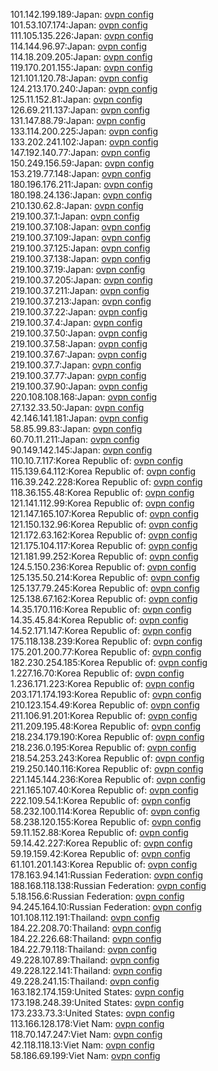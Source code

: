 101.142.199.189:Japan: [ovpn config](vpn/101_142_199_189.ovpn)  
101.53.107.174:Japan: [ovpn config](vpn/101_53_107_174.ovpn)  
111.105.135.226:Japan: [ovpn config](vpn/111_105_135_226.ovpn)  
114.144.96.97:Japan: [ovpn config](vpn/114_144_96_97.ovpn)  
114.18.209.205:Japan: [ovpn config](vpn/114_18_209_205.ovpn)  
119.170.201.155:Japan: [ovpn config](vpn/119_170_201_155.ovpn)  
121.101.120.78:Japan: [ovpn config](vpn/121_101_120_78.ovpn)  
124.213.170.240:Japan: [ovpn config](vpn/124_213_170_240.ovpn)  
125.11.152.81:Japan: [ovpn config](vpn/125_11_152_81.ovpn)  
126.69.211.137:Japan: [ovpn config](vpn/126_69_211_137.ovpn)  
131.147.88.79:Japan: [ovpn config](vpn/131_147_88_79.ovpn)  
133.114.200.225:Japan: [ovpn config](vpn/133_114_200_225.ovpn)  
133.202.241.102:Japan: [ovpn config](vpn/133_202_241_102.ovpn)  
147.192.140.77:Japan: [ovpn config](vpn/147_192_140_77.ovpn)  
150.249.156.59:Japan: [ovpn config](vpn/150_249_156_59.ovpn)  
153.219.77.148:Japan: [ovpn config](vpn/153_219_77_148.ovpn)  
180.196.176.211:Japan: [ovpn config](vpn/180_196_176_211.ovpn)  
180.198.24.136:Japan: [ovpn config](vpn/180_198_24_136.ovpn)  
210.130.62.8:Japan: [ovpn config](vpn/210_130_62_8.ovpn)  
219.100.37.1:Japan: [ovpn config](vpn/219_100_37_1.ovpn)  
219.100.37.108:Japan: [ovpn config](vpn/219_100_37_108.ovpn)  
219.100.37.109:Japan: [ovpn config](vpn/219_100_37_109.ovpn)  
219.100.37.125:Japan: [ovpn config](vpn/219_100_37_125.ovpn)  
219.100.37.138:Japan: [ovpn config](vpn/219_100_37_138.ovpn)  
219.100.37.19:Japan: [ovpn config](vpn/219_100_37_19.ovpn)  
219.100.37.205:Japan: [ovpn config](vpn/219_100_37_205.ovpn)  
219.100.37.211:Japan: [ovpn config](vpn/219_100_37_211.ovpn)  
219.100.37.213:Japan: [ovpn config](vpn/219_100_37_213.ovpn)  
219.100.37.22:Japan: [ovpn config](vpn/219_100_37_22.ovpn)  
219.100.37.4:Japan: [ovpn config](vpn/219_100_37_4.ovpn)  
219.100.37.50:Japan: [ovpn config](vpn/219_100_37_50.ovpn)  
219.100.37.58:Japan: [ovpn config](vpn/219_100_37_58.ovpn)  
219.100.37.67:Japan: [ovpn config](vpn/219_100_37_67.ovpn)  
219.100.37.7:Japan: [ovpn config](vpn/219_100_37_7.ovpn)  
219.100.37.77:Japan: [ovpn config](vpn/219_100_37_77.ovpn)  
219.100.37.90:Japan: [ovpn config](vpn/219_100_37_90.ovpn)  
220.108.108.168:Japan: [ovpn config](vpn/220_108_108_168.ovpn)  
27.132.33.50:Japan: [ovpn config](vpn/27_132_33_50.ovpn)  
42.146.141.181:Japan: [ovpn config](vpn/42_146_141_181.ovpn)  
58.85.99.83:Japan: [ovpn config](vpn/58_85_99_83.ovpn)  
60.70.11.211:Japan: [ovpn config](vpn/60_70_11_211.ovpn)  
90.149.142.145:Japan: [ovpn config](vpn/90_149_142_145.ovpn)  
110.10.7.117:Korea Republic of: [ovpn config](vpn/110_10_7_117.ovpn)  
115.139.64.112:Korea Republic of: [ovpn config](vpn/115_139_64_112.ovpn)  
116.39.242.228:Korea Republic of: [ovpn config](vpn/116_39_242_228.ovpn)  
118.36.155.48:Korea Republic of: [ovpn config](vpn/118_36_155_48.ovpn)  
121.141.112.99:Korea Republic of: [ovpn config](vpn/121_141_112_99.ovpn)  
121.147.165.107:Korea Republic of: [ovpn config](vpn/121_147_165_107.ovpn)  
121.150.132.96:Korea Republic of: [ovpn config](vpn/121_150_132_96.ovpn)  
121.172.63.162:Korea Republic of: [ovpn config](vpn/121_172_63_162.ovpn)  
121.175.104.117:Korea Republic of: [ovpn config](vpn/121_175_104_117.ovpn)  
121.181.99.252:Korea Republic of: [ovpn config](vpn/121_181_99_252.ovpn)  
124.5.150.236:Korea Republic of: [ovpn config](vpn/124_5_150_236.ovpn)  
125.135.50.214:Korea Republic of: [ovpn config](vpn/125_135_50_214.ovpn)  
125.137.79.245:Korea Republic of: [ovpn config](vpn/125_137_79_245.ovpn)  
125.138.67.162:Korea Republic of: [ovpn config](vpn/125_138_67_162.ovpn)  
14.35.170.116:Korea Republic of: [ovpn config](vpn/14_35_170_116.ovpn)  
14.35.45.84:Korea Republic of: [ovpn config](vpn/14_35_45_84.ovpn)  
14.52.171.147:Korea Republic of: [ovpn config](vpn/14_52_171_147.ovpn)  
175.118.138.239:Korea Republic of: [ovpn config](vpn/175_118_138_239.ovpn)  
175.201.200.77:Korea Republic of: [ovpn config](vpn/175_201_200_77.ovpn)  
182.230.254.185:Korea Republic of: [ovpn config](vpn/182_230_254_185.ovpn)  
1.227.16.70:Korea Republic of: [ovpn config](vpn/1_227_16_70.ovpn)  
1.236.171.223:Korea Republic of: [ovpn config](vpn/1_236_171_223.ovpn)  
203.171.174.193:Korea Republic of: [ovpn config](vpn/203_171_174_193.ovpn)  
210.123.154.49:Korea Republic of: [ovpn config](vpn/210_123_154_49.ovpn)  
211.106.91.201:Korea Republic of: [ovpn config](vpn/211_106_91_201.ovpn)  
211.209.195.48:Korea Republic of: [ovpn config](vpn/211_209_195_48.ovpn)  
218.234.179.190:Korea Republic of: [ovpn config](vpn/218_234_179_190.ovpn)  
218.236.0.195:Korea Republic of: [ovpn config](vpn/218_236_0_195.ovpn)  
218.54.253.243:Korea Republic of: [ovpn config](vpn/218_54_253_243.ovpn)  
219.250.140.116:Korea Republic of: [ovpn config](vpn/219_250_140_116.ovpn)  
221.145.144.236:Korea Republic of: [ovpn config](vpn/221_145_144_236.ovpn)  
221.165.107.40:Korea Republic of: [ovpn config](vpn/221_165_107_40.ovpn)  
222.109.54.1:Korea Republic of: [ovpn config](vpn/222_109_54_1.ovpn)  
58.232.100.114:Korea Republic of: [ovpn config](vpn/58_232_100_114.ovpn)  
58.238.120.155:Korea Republic of: [ovpn config](vpn/58_238_120_155.ovpn)  
59.11.152.88:Korea Republic of: [ovpn config](vpn/59_11_152_88.ovpn)  
59.14.42.227:Korea Republic of: [ovpn config](vpn/59_14_42_227.ovpn)  
59.19.159.42:Korea Republic of: [ovpn config](vpn/59_19_159_42.ovpn)  
61.101.201.143:Korea Republic of: [ovpn config](vpn/61_101_201_143.ovpn)  
178.163.94.141:Russian Federation: [ovpn config](vpn/178_163_94_141.ovpn)  
188.168.118.138:Russian Federation: [ovpn config](vpn/188_168_118_138.ovpn)  
5.18.156.6:Russian Federation: [ovpn config](vpn/5_18_156_6.ovpn)  
94.245.164.10:Russian Federation: [ovpn config](vpn/94_245_164_10.ovpn)  
101.108.112.191:Thailand: [ovpn config](vpn/101_108_112_191.ovpn)  
184.22.208.70:Thailand: [ovpn config](vpn/184_22_208_70.ovpn)  
184.22.226.68:Thailand: [ovpn config](vpn/184_22_226_68.ovpn)  
184.22.79.118:Thailand: [ovpn config](vpn/184_22_79_118.ovpn)  
49.228.107.89:Thailand: [ovpn config](vpn/49_228_107_89.ovpn)  
49.228.122.141:Thailand: [ovpn config](vpn/49_228_122_141.ovpn)  
49.228.241.15:Thailand: [ovpn config](vpn/49_228_241_15.ovpn)  
163.182.174.159:United States: [ovpn config](vpn/163_182_174_159.ovpn)  
173.198.248.39:United States: [ovpn config](vpn/173_198_248_39.ovpn)  
173.233.73.3:United States: [ovpn config](vpn/173_233_73_3.ovpn)  
113.166.128.178:Viet Nam: [ovpn config](vpn/113_166_128_178.ovpn)  
118.70.147.247:Viet Nam: [ovpn config](vpn/118_70_147_247.ovpn)  
42.118.118.13:Viet Nam: [ovpn config](vpn/42_118_118_13.ovpn)  
58.186.69.199:Viet Nam: [ovpn config](vpn/58_186_69_199.ovpn)  
